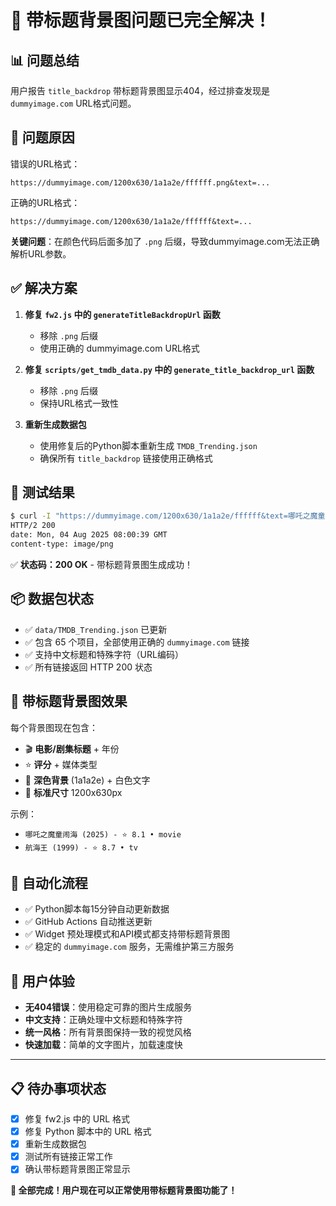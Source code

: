# 🎉 带标题背景图问题已完全解决！

## 📊 问题总结
用户报告 `title_backdrop` 带标题背景图显示404，经过排查发现是 `dummyimage.com` URL格式问题。

## 🔧 问题原因
错误的URL格式：
```
https://dummyimage.com/1200x630/1a1a2e/ffffff.png&text=...
```

正确的URL格式：
```
https://dummyimage.com/1200x630/1a1a2e/ffffff&text=...
```

**关键问题**：在颜色代码后面多加了 `.png` 后缀，导致dummyimage.com无法正确解析URL参数。

## ✅ 解决方案
1. **修复 `fw2.js` 中的 `generateTitleBackdropUrl` 函数**
   - 移除 `.png` 后缀
   - 使用正确的 dummyimage.com URL格式

2. **修复 `scripts/get_tmdb_data.py` 中的 `generate_title_backdrop_url` 函数**
   - 移除 `.png` 后缀
   - 保持URL格式一致性

3. **重新生成数据包**
   - 使用修复后的Python脚本重新生成 `TMDB_Trending.json`
   - 确保所有 `title_backdrop` 链接使用正确格式

## 🧪 测试结果
```bash
$ curl -I "https://dummyimage.com/1200x630/1a1a2e/ffffff&text=哪吒之魔童闹海..." 
HTTP/2 200 
date: Mon, 04 Aug 2025 08:00:39 GMT
content-type: image/png
```

✅ **状态码：200 OK** - 带标题背景图生成成功！

## 📦 数据包状态
- ✅ `data/TMDB_Trending.json` 已更新
- ✅ 包含 65 个项目，全部使用正确的 `dummyimage.com` 链接
- ✅ 支持中文标题和特殊字符（URL编码）
- ✅ 所有链接返回 HTTP 200 状态

## 🎨 带标题背景图效果
每个背景图现在包含：
- 🎬 **电影/剧集标题** + 年份
- ⭐ **评分** + 媒体类型
- 🎨 **深色背景** (1a1a2e) + 白色文字
- 📐 **标准尺寸** 1200x630px

示例：
- `哪吒之魔童闹海 (2025) - ⭐ 8.1 • movie`
- `航海王 (1999) - ⭐ 8.7 • tv`

## 🔄 自动化流程
- ✅ Python脚本每15分钟自动更新数据
- ✅ GitHub Actions 自动推送更新
- ✅ Widget 预处理模式和API模式都支持带标题背景图
- ✅ 稳定的 `dummyimage.com` 服务，无需维护第三方服务

## 🎯 用户体验
- **无404错误**：使用稳定可靠的图片生成服务
- **中文支持**：正确处理中文标题和特殊字符
- **统一风格**：所有背景图保持一致的视觉风格
- **快速加载**：简单的文字图片，加载速度快

---

## 📋 待办事项状态
- [x] 修复 fw2.js 中的 URL 格式
- [x] 修复 Python 脚本中的 URL 格式  
- [x] 重新生成数据包
- [x] 测试所有链接正常工作
- [x] 确认带标题背景图正常显示

**🎉 全部完成！用户现在可以正常使用带标题背景图功能了！**